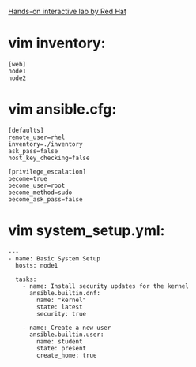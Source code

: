 <a href="https://developers.redhat.com/learning/learn:ansible:yaml-essentials-ansible/resource/resources:hands-interactive-lab-and-helpful-resources">Hands-on interactive lab by Red Hat</a>

# vim inventory:
```
[web]
node1
node2
```

# vim ansible.cfg:
```
[defaults]
remote_user=rhel
inventory=./inventory
ask_pass=false
host_key_checking=false

[privilege_escalation]
become=true
become_user=root
become_method=sudo
become_ask_pass=false
```

# vim system_setup.yml:
```
---
- name: Basic System Setup
  hosts: node1

  tasks:
    - name: Install security updates for the kernel
      ansible.builtin.dnf:
        name: "kernel"
        state: latest
        security: true

    - name: Create a new user
      ansible.builtin.user:
        name: student
        state: present
        create_home: true
```
